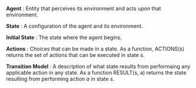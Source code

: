 __Agent__ : Entity that perceives its environment and acts upon that environment.

__State__ : A configuration of the agent and its environment.

__Initial State__ : The state where the agent begins.

__Actions__ : Choices that can be made in a state. As a function, ACTIONS(s) returns the set of actions that can be executed in state _s_.

__Transition Model__ : A description of what state results from performaing any applicable action in any state. As a function RESULT(s, a) returns the state resulting from performing action _a_ in state _s_.